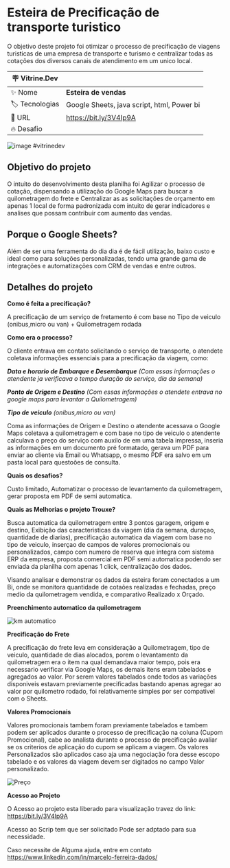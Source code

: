 # Esteira de Precificação de transporte turistico

O objetivo deste projeto foi otimizar o processo de precificação de viagens turisticas de uma empresa de transporte e turismo e centralizar todas as cotações dos diversos canais de atendimento em um unico local.


| :placard: Vitrine.Dev |     |
| -------------  | --- |
| :sparkles: Nome        | **Esteira de vendas**
| :label: Tecnologias | Google Sheets, java script, html, Power bi
| :rocket: URL         |  https://bit.ly/3V4Ip9A
| :fire: Desafio     |

<!-- Inserir imagem com a #vitrinedev ao final do link -->
![image](https://neilpatel.com/wp-content/uploads/2019/12/o-que-e-precificacao.jpeg)
#vitrinedev

## Objetivo do projeto

O intuito do desenvolvimento desta planilha foi Agilizar o processo de cotação, dispensando a utilização do Google Maps para buscar a quilometragem do frete e Centralizar as as solicitações de orçamento em apenas 1 local de forma padronizada com intuito de gerar indicadores e analises que possam contribuir com aumento das vendas.

## Porque o Google Sheets?

Além de ser uma ferramenta do dia dia é de fácil utilização, baixo custo e ideal como para soluções personalizadas, tendo uma grande gama de integrações e automatizações com CRM de vendas e entre outros.

## Detalhes do projeto

**Como é feita a precificação?**

A precificação de um serviço de fretamento é com base no Tipo de veiculo (onibus,micro ou van) + Quilometragem rodada


**Como era o processo?**

O cliente entrava em contato solicitando o serviço de transporte, o atendete coletava informações essenciais para a precificação da viagem, como:

 ***Data e horario de Embarque e Desembarque***  *(Com essas informações o atendente ja verificava o tempo duração do serviço, dia da semana)*

***Ponto de Origem e Destino*** *(Com essas informações o atendete entrava no google maps para levantar a Quilometragem)*

***Tipo de veiculo*** *(onibus,micro ou van)*

Coma as informações de Origem e Destino o atendente acessava o Google Maps coletava a quilometragem e com base no tipo de veiculo o atendente calculava o preço do serviço com auxilo de em uma tabela impressa, inseria as informações em um documento pré formatado, gerava um PDF para enviar ao cliente via Email ou Whatsapp, o mesmo PDF era salvo em um pasta local para questoões de consulta.


**Quais os desafios?**

Custo limitado, Automatizar o processo de levantamento da quilometragem, gerar proposta em PDF de semi automatica.


**Quais as Melhorias o projeto Trouxe?**

Busca automatica da quilometragem entre 3 pontos garagem, origem e destino, Exibição das caracteristicas da viagem (dia da semana, duraçao, quantidade de diarias), precificação automatica da viagem com base no tipo de veiculo, inserçao de campos de valores promocionais ou personalizados, campo com numero de reserva que integra com sistema ERP da empresa, proposta comercial em PDF semi automatica podendo ser enviada da planilha com apenas 1 click, centralização dos dados.

Visando analisar e demonstrar os dados da esteira foram conectados a um Bi, onde se monitora quantidade de cotaões realizadas e fechadas, preço medio da quilometragem vendida, e comparativo Realizado x Orçado.





**Preenchimento automatico da quilometragem**

![km automatico](https://user-images.githubusercontent.com/44843566/197912177-c1baceba-3dfb-4d3a-bffb-75d587640ef0.gif)



**Precificação do Frete**

A precificação do frete leva em consideração a Quilometragem, tipo de veiculo, quantidade de dias alocados, porem o levantamento da quilometragem era o item na qual demandava maior tempo, pois era necessario verificar via Google Maps, os demais itens eram tabelados e agregados ao valor. Por serem valores tabelados onde todos as variações disponiveis estavam previamente precificadas bastando apenas agregar ao valor por quilometro rodado, foi relativamente simples por ser compativel com o Sheets.


**Valores Promocionais**

Valores promocionais tambem foram previamente tabelados e tambem podem ser aplicados durante o processo de precificação na coluna (Cupom Promocional), cabe ao analista durante o processo de precificação avaliar se os criterios de aplicação do cupom se aplicam a viagem. Os valores Personalizados são aplicados caso aja uma negociação fora desse escopo tabelado e os valores da viagem devem ser digitados no campo Valor personalizado.


![Preço](https://user-images.githubusercontent.com/44843566/207890300-9acbb86f-e3d5-4aca-84d2-c6f5c0f752c1.PNG)

**Acesso ao Projeto**

O Acesso ao projeto esta liberado para visualização travez do link: https://bit.ly/3V4Ip9A

Acesso ao Scrip tem que ser solicitado
Pode ser adptado para sua necessidade.

Caso necessite de Alguma ajuda, entre em contato
https://www.linkedin.com/in/marcelo-ferreira-dados/

